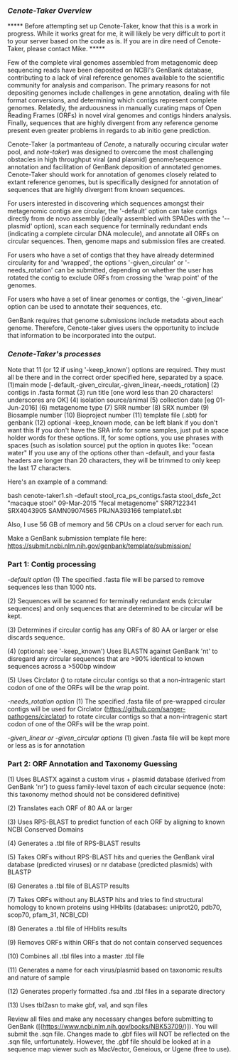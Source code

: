 ### _Cenote-Taker Overview_

***** Before attempting set up Cenote-Taker, know that this is a work in progress. While it works great for me, it will likely be very difficult to port it to your server based on the code as is. If you are in dire need of Cenote-Taker, please contact Mike. *****

Few of the complete viral genomes assembled from metagenomic deep sequencing reads have been deposited on NCBI's GenBank database, contributing to a lack of viral reference genomes available to the scientific community for analysis and comparison.  The primary reasons for not depositing genomes include challenges in gene annotation, dealing with file format conversions, and determining which contigs represent complete genomes. Relatedly, the arduousness in manually curating maps of Open Reading Frames (ORFs) in novel viral genomes and contigs hinders analysis. Finally, sequences that are highly divergent from any reference genome present even greater problems in regards to ab initio gene prediction.

Cenote-Taker (a portmanteau of _Cenote_, a naturally occuring circular water pool, and _note-taker_) was designed to overcome the most challenging obstacles in high throughput viral (and plasmid) genome/sequence annotation and facilitation of GenBank deposition of annotated genomes. Cenote-Taker should work for annotation of genomes closely related to extant reference genomes, but is specifically designed for annotation of sequences that are highly divergent from known sequences.

For users interested in discovering which sequences amongst their metagenomic contigs are circular, the '-default' option can take contigs directly from de novo assembly (ideally assembled with SPADes with the '--plasmid' option), scan each sequence for terminally redundant ends (indicating a complete circular DNA molecule), and annotate all ORFs on circular sequences. Then, genome maps and submission files are created.

For users who have a set of contigs that they have already determined circularity for and 'wrapped', the options '-given_circular' or '-needs_rotation' can be submitted, depending on whether the user has rotated the contig to exclude ORFs from crossing the 'wrap point' of the genomes.

For users who have a set of linear genomes or contigs, the '-given_linear' option can be used to annotate their sequences, etc.

GenBank requires that genome submissions include metadata about each genome. Therefore, Cenote-taker gives users the opportunity to include that information to be incorporated into the output.
 

### _Cenote-Taker's processes_
Note that 11 (or 12 if using '-keep_known') options are required. They must all be there and in the correct order specified here, separated by a space.
(1)main mode [-default,-given_circular,-given_linear,-needs_rotation] (2) contigs in .fasta format (3) run title [one word less than 20 characters! underscores are OK] (4) isolation source/animal (5) collection date [eg 01-Jun-2016] (6) metagenome type (7) SRR number (8) SRX number (9) Biosample number (10) Bioproject number (11) template file (.sbt) for genbank (12) optional -keep_known mode, can be left blank if you don't want this
If you don't have the SRA info for some samples, just put in space holder words for these options.
If, for some options, you use phrases with spaces (such as isolation source) put the option in quotes like: "ocean water"
If you use any of the options other than -default, and your fasta headers are longer than 20 characters, they will be trimmed to only keep the last 17 characters. 

Here's an example of a command: 

bash cenote-taker1.sh -default stool_rca_ps_contigs.fasta stool_dsfe_2ct "macaque stool" 09-Mar-2015 "fecal metagenome" SRR7122341 SRX4043905 SAMN09074565 PRJNA393166 template1.sbt

Also, I use 56 GB of memory and 56 CPUs on a cloud server for each run.

Make a GenBank submission template file here: https://submit.ncbi.nlm.nih.gov/genbank/template/submission/

### **Part 1: Contig processing**
_-default option_
(1) The specified .fasta file will be parsed to remove sequences less than 1000 nts.

(2) Sequences will be scanned for terminally redundant ends (circular sequences) and only sequences that are determined to be circular will be kept.

(3) Determines if circular contig has any ORFs of 80 AA or larger or else discards sequence.

(4)  (optional: see '-keep_known') Uses BLASTN against GenBank 'nt' to disregard any circular sequences that are >90% identical to known sequences across a >500bp window

(5) Uses Circlator ([](https://github.com/sanger-pathogens/circlator)) to rotate circular contigs so that a non-intragenic start codon of one of the ORFs will be the wrap point.

_-needs_rotation option_
(1) The specified .fasta file of pre-wrapped circular contigs will be used for Circlator (https://github.com/sanger-pathogens/circlator) to rotate circular contigs so that a non-intragenic start codon of one of the ORFs will be the wrap point.

_-given_linear or -given_circular options_
(1) given .fasta file will be kept more or less as is for annotation

### **Part 2: ORF Annotation and Taxonomy Guessing**
(1) Uses BLASTX against a custom virus + plasmid database (derived from GenBank 'nr') to guess family-level taxon of each circular sequence (note: this taxonomy method should not be considered definitive)

(2) Translates each ORF of 80 AA or larger

(3) Uses RPS-BLAST to predict function of each ORF by aligning to known NCBI Conserved Domains

(4) Generates a .tbl file of RPS-BLAST results

(5) Takes ORFs without RPS-BLAST hits and queries the GenBank viral database (predicted viruses) or nr database (predicted plasmids) with BLASTP

(6) Generates a .tbl file of BLASTP results

(7) Takes ORFs without any BLASTP hits and tries to find structural homology to known proteins using HHblits (databases: uniprot20, pdb70, scop70, pfam_31, NCBI_CD)

(8) Generates a .tbl file of HHblits results

(9) Removes ORFs within ORFs that do not contain conserved sequences

(10) Combines all .tbl files into a master .tbl file

(11) Generates a name for each virus/plasmid based on taxonomic results and nature of sample

(12) Generates properly formatted .fsa and .tbl files in a separate directory

(13) Uses tbl2asn to make gbf, val, and sqn files  

 Review all files and make any necessary changes before submitting to GenBank ([(https://www.ncbi.nlm.nih.gov/books/NBK53709/)]). You will submit the .sqn file. Changes made to .gbf files will NOT be reflected on the .sqn file, unfortunately. However, the .gbf file should be looked at in a sequence map viewer such as MacVector, Geneious, or Ugene (free to use).

